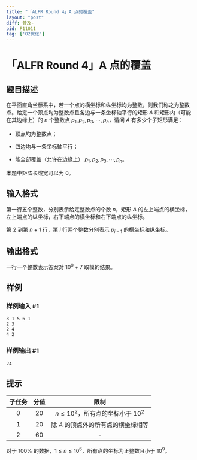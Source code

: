 ```yaml
---
title: "「ALFR Round 4」A 点的覆盖"
layout: "post"
diff: 普及-
pid: P11011
tag: ['O2优化']
---
```

# 「ALFR Round 4」A 点的覆盖
## 题目描述

在平面直角坐标系中，若一个点的横坐标和纵坐标均为整数，则我们称之为整数点。给定一个顶点均为整数点且各边与一条坐标轴平行的矩形 $A$ 和矩形内（可能在其边缘上）的 $n$ 个整数点 $p_1,p_2,p_3,\cdots,p_n$，请问 $A$ 有多少个子矩形满足：

- 顶点均为整数点；

- 四边均与一条坐标轴平行；

- 能全部覆盖（允许在边缘上） $p_1,p_2,p_3,\cdots,p_n$。

本题中矩阵长或宽可以为 $0$。
## 输入格式

第一行五个整数，分别表示给定整数点的个数 $n$，矩形 $A$ 的左上端点的横坐标，左上端点的纵坐标，右下端点的横坐标和右下端点的纵坐标。

第 $2$ 到第 $n+1$ 行，第 $i$ 行两个整数分别表示 $p_{i-1}$ 的横坐标和纵坐标。
## 输出格式

一行一个整数表示答案对 $10^9+7$ 取模的结果。
## 样例

### 样例输入 #1
```
3 1 5 6 1
2 3
2 4
4 2
```
### 样例输出 #1
```
24
```
## 提示

| 子任务 | 分值 | 限制 |
| :----------: | :----------: | :----------: |
| $0$ | $20$ | $n\le10^2$，所有点的坐标小于 $10^2$ |
| $1$ | $20$ | 除 $A$ 的顶点外的所有点的横坐标相等 |
| $2$ | $60$ | - |

对于 $100\%$ 的数据，$1\le n\le10^6$，所有点的坐标为正整数且小于 $10^9$。
